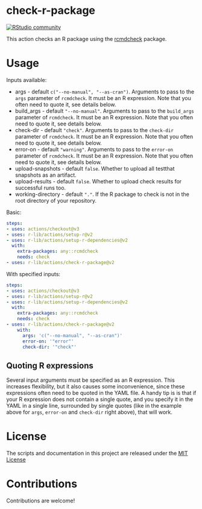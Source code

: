 # check-r-package

[![RStudio community](https://img.shields.io/badge/community-github--actions-blue?style=social&logo=rstudio&logoColor=75AADB)](https://community.rstudio.com/new-topic?category=Package%20development&tags=github-actions)

This action checks an R package using the [rcmdcheck](https://r-lib.github.io/rcmdcheck/) package.

# Usage

Inputs available:
- args - default `c("--no-manual", "--as-cran")`. Arguments to pass to the
  `args` parameter of `rcmdcheck`. It must be an R expression.
  Note that you often need to quote it, see details below.
- build_args - default `"--no-manual"`. Arguments to pass to the `build_args`
  parameter of `rcmdcheck`. It must be an R expression.
  Note that you often need to quote it, see details below.
- check-dir - default `"check"`. Arguments to pass to the `check-dir`
  parameter of `rcmdcheck`. It must be an R expression.
  Note that you often need to quote it, see details below.
- error-on - default `"warning"`. Arguments to pass to the `error-on`
  parameter of `rcmdcheck`. It must be an R expression.
  Note that you often need to quote it, see details below.
- upload-snapshots - default `false`. Whether to upload all testthat
  snapshots as an artifact.
- upload-results - default `false`. Whether to upload check results for
  successful runs too.
- working-directory - default `"."`. If the R package to check is not in
  the root directory of your repository.

Basic:
```yaml
steps:
- uses: actions/checkout@v3
- uses: r-lib/actions/setup-r@v2
- uses: r-lib/actions/setup-r-dependencies@v2
  with:
    extra-packages: any::rcmdcheck
    needs: check
- uses: r-lib/actions/check-r-package@v2
```

With specified inputs:
```yaml
steps:
- uses: actions/checkout@v3
- uses: r-lib/actions/setup-r@v2
- uses: r-lib/actions/setup-r-dependencies@v2
  with:
    extra-packages: any::rcmdcheck
    needs: check
- uses: r-lib/actions/check-r-package@v2
    with:
      args: 'c("--no-manual", "--as-cran")'
      error-on: '"error"'
      check-dir: '"check"'
```

## Quoting R expressions

Several input arguments must be specified as an R expression.
This increases flexibility, but it also causes some inconvenience, since
these expressions often need to be quoted in the YAML file.
A handy tip is is that if your R expression does not contain a single quote,
and you specify it in the YAML in a single line, surrounded by single
quotes (like in the example above for `args`, `error-on` and `check-dir`
right above), that will work.

# License

The scripts and documentation in this project are released under the [MIT License](LICENSE)

# Contributions

Contributions are welcome!
